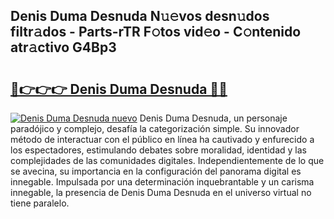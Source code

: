 ## Denis Duma Desnuda N𝚞𝚎vos desn𝚞dos filtr𝚊dos - Parts-rTR F𝚘tos vid𝚎o - C𝚘ntenido atr𝚊ctivo G4Bp3

# <h2><a href="http://mb3k80t.tromn.icu/?c=Denis+Duma+Desnuda">🔗👉👉👉 Denis Duma Desnuda 🔗🔗</a></h2>

[![Denis Duma Desnuda nuevo](https://i.imgur.com/pEAQMta.gif)](http://mb3k80t.tromn.icu/?c=Denis+Duma+Desnuda)
Denis Duma Desnuda, un personaje paradójico y complejo, desafía la categorización simple. Su innovador método de interactuar con el público en línea ha cautivado y enfurecido a los espectadores, estimulando debates sobre moralidad, identidad y las complejidades de las comunidades digitales. Independientemente de lo que se avecina, su importancia en la configuración del panorama digital es innegable. Impulsada por una determinación inquebrantable y un carisma innegable, la presencia de Denis Duma Desnuda en el universo virtual no tiene paralelo.
